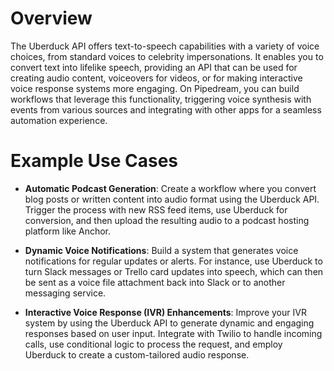 # Overview

The Uberduck API offers text-to-speech capabilities with a variety of voice choices, from standard voices to celebrity impersonations. It enables you to convert text into lifelike speech, providing an API that can be used for creating audio content, voiceovers for videos, or for making interactive voice response systems more engaging. On Pipedream, you can build workflows that leverage this functionality, triggering voice synthesis with events from various sources and integrating with other apps for a seamless automation experience.

# Example Use Cases

- **Automatic Podcast Generation**: Create a workflow where you convert blog posts or written content into audio format using the Uberduck API. Trigger the process with new RSS feed items, use Uberduck for conversion, and then upload the resulting audio to a podcast hosting platform like Anchor.

- **Dynamic Voice Notifications**: Build a system that generates voice notifications for regular updates or alerts. For instance, use Uberduck to turn Slack messages or Trello card updates into speech, which can then be sent as a voice file attachment back into Slack or to another messaging service.

- **Interactive Voice Response (IVR) Enhancements**: Improve your IVR system by using the Uberduck API to generate dynamic and engaging responses based on user input. Integrate with Twilio to handle incoming calls, use conditional logic to process the request, and employ Uberduck to create a custom-tailored audio response.

